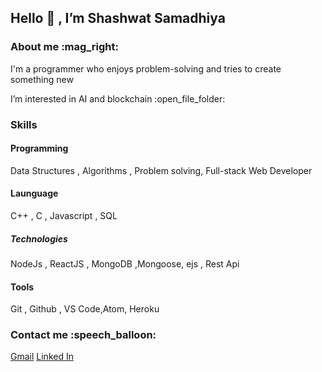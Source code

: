  <h2> Hello 👋 , I’m Shashwat Samadhiya </h2>
 <h3>About me :mag_right:</h3>
  <p> I'm a programmer who enjoys problem-solving and tries to create something new</p>
  <p> I’m interested in  AI and blockchain :open_file_folder: </p>
  <h3>Skills</h3>
  <p>
  <h4>Programming</h4> 
  Data Structures , Algorithms , Problem solving, Full-stack Web Developer
  
 <h4>Launguage</h4>
  C++ , C , Javascript , SQL 
  
  <h5>Technologies</h5>
  NodeJs , ReactJS , MongoDB ,Mongoose, ejs , Rest Api
  
  <h4>Tools</h4>
  Git , Github , VS Code,Atom, Heroku
  </p>
  
  <h3>Contact me :speech_balloon:</h3>
  <a href="mailto:sshashwat934@gmail.com">Gmail</a>
  <a href="https://www.linkedin.com/in/shashwat-samadhiya-4a7aa61a0/">Linked In</a>



<!---
ShashwatSamadhiya/ShashwatSamadhiya is a ✨ special ✨ repository because its `README.md` (this file) appears on your GitHub profile.
You can click the Preview link to take a look at your changes.
--->
